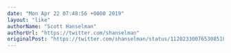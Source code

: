 ```yaml
---
date: "Mon Apr 22 07:48:56 +0000 2019"
layout: "like"
authorName: "Scott Hanselman"
authorUrl: "https://twitter.com/shanselman"
originalPost: "https://twitter.com/shanselman/status/1120233007653085184"
---
```

